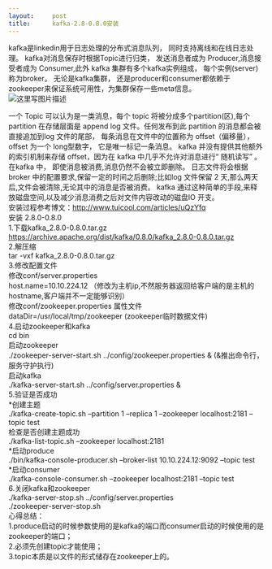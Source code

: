 ```yaml
---
layout:     post
title:      kafka-2.8-0.8.0安装
---
```

<div id="article_content" class="article_content clearfix csdn-tracking-statistics" data-pid="blog" data-mod="popu_307" data-dsm="post">
								            <div id="content_views" class="markdown_views prism-atom-one-dark">
							<!-- flowchart 箭头图标 勿删 -->
							<svg xmlns="http://www.w3.org/2000/svg" style="display: none;"><path stroke-linecap="round" d="M5,0 0,2.5 5,5z" id="raphael-marker-block" style="-webkit-tap-highlight-color: rgba(0, 0, 0, 0);"></path></svg>
							<p>kafka是linkedin用于日志处理的分布式消息队列， 同时支持离线和在线日志处理。 kafka对消息保存时根据Topic进行归类， 发送消息者成为 Producer,消息接受者成为 Consumer,此外 kafka 集群有多个kafka实例组成， 每个实例(server)称为broker。 无论是kafka集群， 还是producer和consumer都依赖于zookeeper来保证系统可用性，为集群保存一些meta信息。 <br>
<img src="https://img-blog.csdn.net/20170101115928088?watermark/2/text/aHR0cDovL2Jsb2cuY3Nkbi5uZXQvc2luYXRfMzAzMzM4NTM=/font/5a6L5L2T/fontsize/400/fill/I0JBQkFCMA==/dissolve/70/gravity/SouthEast" alt="这里写图片描述" title=""></p>

<p>一个 Topic 可以认为是一类消息，每个 topic 将被分成多个partition(区),每个 partition 在存储层面是 append log 文件。任何发布到此 partition 的消息都会被直接追加到log 文件的尾部， 每条消息在文件中的位置称为 offset（偏移量）， offset 为一个 long型数字， 它是唯一标记一条消息。 kafka 并没有提供其他额外的索引机制来存储 offset，因为在 kafka 中几乎不允许对消息进行“ 随机读写” 。 <br>
在kafka 中， 即使消息被消费,消息仍然不会被立即删除。 日志文件将会根据 broker 中的配置要求,保留一定的时间之后删除;比如log 文件保留 2 天,那么两天后,文件会被清除,无论其中的消息是否被消费。 kafka 通过这种简单的手段,来释放磁盘空间,以及减少消息消费之后对文件内容改动的磁盘IO 开支。 <br>
安装过程参考博文：<a href="http://www.tuicool.com/articles/uQzYfq" rel="nofollow">http://www.tuicool.com/articles/uQzYfq</a> <br>
安装 2.8.0-0.8.0 <br>
1.下载kafka_2.8.0-0.8.0.tar.gz  <br>
<a href="https://archive.apache.org/dist/kafka/0.8.0/kafka_2.8.0-0.8.0.tar.gz" rel="nofollow">https://archive.apache.org/dist/kafka/0.8.0/kafka_2.8.0-0.8.0.tar.gz</a>  <br>
2.解压缩  <br>
tar -vxf kafka_2.8.0-0.8.0.tar.gz  <br>
3.修改配置文件  <br>
修改conf/server.properties  <br>
host.name=10.10.224.12  （修改为主机ip,不然服务器返回给客户端的是主机的hostname,客户端并不一定能够识别）  <br>
修改conf/zookeeper.properties 属性文件  <br>
dataDir=/usr/local/tmp/zookeeper   (zookeeper临时数据文件)  <br>
4.启动zookeeper和kafka  <br>
cd bin  <br>
启动zookeeper  <br>
./zookeeper-server-start.sh ../config/zookeeper.properties &amp; (&amp;推出命令行，服务守护执行)  <br>
启动kafka  <br>
./kafka-server-start.sh ../config/server.properties &amp;  <br>
5.验证是否成功  <br>
*创建主题  <br>
./kafka-create-topic.sh –partition 1 –replica 1 –zookeeper localhost:2181 –topic test  <br>
检查是否创建主题成功  <br>
./kafka-list-topic.sh –zookeeper localhost:2181  <br>
*启动produce  <br>
./bin/kafka-console-producer.sh –broker-list 10.10.224.12:9092  –topic test  <br>
*启动consumer  <br>
./kafka-console-consumer.sh –zookeeper localhost:2181 –topic test  <br>
6.关闭kafka和zookeeper  <br>
./kafka-server-stop.sh ../config/server.properties  <br>
./zookeeper-server-stop.sh  <br>
心得总结：  <br>
1.produce启动的时候参数使用的是kafka的端口而consumer启动的时候使用的是zookeeper的端口；  <br>
2.必须先创建topic才能使用；  <br>
3.topic本质是以文件的形式储存在zookeeper上的。 </p>            </div>
						<link href="https://csdnimg.cn/release/phoenix/mdeditor/markdown_views-9e5741c4b9.css" rel="stylesheet">
                </div>